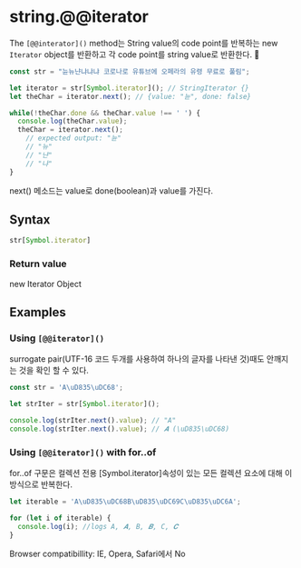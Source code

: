 # string.@@iterator

The `[@@interator]()` method는 String value의 code point를 반복하는 new `Iterator` object를 반환하고 각 code point를 string value로 반환한다. 🧐

```js
const str = "뉸뉴냔냐냐냐 코로나로 유튜브에 오페라의 유령 무료로 풀림";

let iterator = str[Symbol.iterator](); // StringIterator {}
let theChar = iterator.next(); // {value: "뉸", done: false}

while(!theChar.done && theChar.value !== ' ') {
  console.log(theChar.value);
  theChar = iterator.next();
	// expected output: "뉸"
	// "뉴"
	// "냔"
	// "냐"
}
```

next() 메소드는 value로 done(boolean)과 value를 가진다. 

## Syntax

```js
str[Symbol.iterator]
```

### Return value

new Iterator Object

## Examples

### Using `[@@iterator]()`
surrogate pair(UTF-16 코드 두개를 사용하여 하나의 글자를 나타낸 것)때도 안깨지는 것을 확인 할 수 있다.

```js
const str = 'A\uD835\uDC68';

let strIter = str[Symbol.iterator]();

console.log(strIter.next().value); // "A"
console.log(strIter.next().value); // 𝑨 (\uD835\uDC68)
```

### Using `[@@iterator]()` with for..of

for..of 구문은 컬렉션 전용
[Symbol.iterator]속성이 있는 모든 컬렉션 요소에 대해 이 방식으로 반복한다.

```js
let iterable = 'A\uD835\uDC68B\uD835\uDC69C\uD835\uDC6A';

for (let i of iterable) {
  console.log(i); //logs A, 𝑨, B, 𝑩, C, 𝑪
}
```

Browser compatibillity: IE, Opera, Safari에서 No
